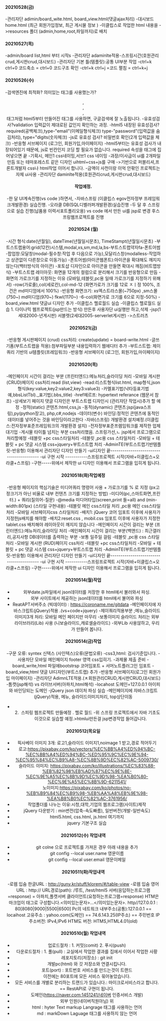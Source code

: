 #### 20210528(금)
-관리자단 adimin/board_wite.html, board_view.html(댓글ajax처리)
-대시보드 home.html (최근 회원가입정보, 최근 게시물 정보 )
-이클립스로 작업한 html 내용을 ->resources 폴더 (admin,home,root,파일까지)로 배치

#### 20210527(목)
-admin/board list,html 부터 시작s
-관리자단 adaminlte적용-스프링시간(호원관리crud,게시판crud,대시보드)
-관리자단 기본 틀(템플릿):공통 UI부분 작업
-ctrl+k ctrl+0 코드축소 = ctrl+0 코드구조 확인
-ctrl+k ctrl+j =코드 펼침 = ctrl+k+j

#### 20210526(수)
-검색엔진에 최적화? 의미있는 태그를 사용했는가? <header>,<section>,<footer>,<article>태그처럼 html5부터 만들어진 
태그를 사용하면, 구글검색에 잘 노출됩니다.
-유효성검사?validation 입력값이 제대로된 값인지 확인하는 과정.
-html5 내장된 유효성검사?required(공백체크),type-"email"(이메일형식체크)
type-"password"(입력값을 숨김처리), type="digits(숫자체크)
-js로 유효성 검사? 비밀번호 확인(2개 입력값을 체크)
-반응형 서브페이지 (로그인, 회원가입,마이페이지)
-html5부터는 유효성 검사가 내장되어있기 때문에, js로 빈칸인지 코딩 할 필요가 없습니다.
required 속성을 태그에 집어넣으면 끝
-기획시, 메인1 css네이밍,서브1 css 네이밍
-과장/이사급이 ui를 2개파일 만듬 또는 테마포레스트 같은 디자인 uihtml+css+js를 구매 ->기반으로 퍼블리셔,프론트개발자 css나 html작업 이어서 합니다.
-금액이 사천이랑 이억 안팎인 프로젝트는 자체 ui사용
-관리자단 daminlte적용(호원관리crud,게시판crud,대시보드)

#### 작업예정.
-한 달 UI계속진행(vs code )하면서,
-자바스프링 (이클립스 egov전자정부 프레임워크개발환경) 실습진행.
-오라클 DB(SQL디벨러퍼개발환경)실습진행
-두 달 후 스프링으로 실습 진행(납품용 이력서포트폴리오용)
vs code 에서 만든 ui를 jsp로 변경 후스프링웹프로젝트를 진행

#### 20210524 (월)
-시간 형식:date(년월일), dateTime(년월일시문초), TimeStampt(년월일시문초)
-부트스트랩용어:grid(12칸)시스템,modal,xs,sm,md,la,bs-부트스트랩약자fa-폰트어썸
-팝업창:모달창(modal-필수창:작업 후 다음으로 가능),모달리스창(modalless-작업하고 상관없이 다른창으로 이동가능)
-폰트어썸(아이콘웹폰트):아이콘을 확대해도 깨지지 않는다(백터방식의 아이콘)
-포토샵 디자인으로 아이콘을 만들면 확대시 깨짐(비트맵방식)
-부트스트랩 레이아웃: 화면을 12개의 컬럼으로 분리해서 크기를 반응형으로 만듬
-화면의 가로크기를 지정하는 이유 (모바일,테블릿,pc용 일때 가로크기를 지정하기 위해서)
-row(가로줄),col(세로칸),col-md-12 (화면가로가 크기를 12로 ㅈㅣ정 100%, 조건은 md미디엄에서 100%)
-반응형 화면크기: xs엑스트라스몰(~750px) ,sm스몰(750~) md미디엄(970~) fkwl(1170~)
-6-col(화면가로 크기를 6으로 지정-50%)
-board_view.html 댓글ui 디자인 추가
-이클립스 헬로월드 실습
-이클립스 헬로월드 실습 1. 다이나믹 웹프로젝트(jsp만드는 방식) 만든후 사용자단 ui실행만 하고,삭제
-jsp(1세대2000-년게시판) 서블렛(2세대2005-serverlet게시판) ->스트러츠

#### 20210521(금)
-반응형 게시판페이지 (crud) css처리: create(update) = board-write.html
-글쓰기폼(부트스트랩을 적용):첨부파일부분 내용입력하기 웹에디터 추가
-부트스트랩: 제이쿼리 기반의 ui템플릿(프레임워크)
-반응형 서브페이지 (로그인, 회원가입,마이페이지)



#### 20210520(목)
-메인페이지 시간이 걸리는 부분 (프린터엔드):메뉴처리,슬라이딩 처리
-모바일 게시판 (CRUD)페이지 css처리:read (list,view)
-read:리스트형식list.html, map형식,json형식(key:value,key2:value2,key3:value3)
-카멜표기법(낙타등표기법 예,bbsListTbl)._표기법(.bbs_title)
-href헤르프: hypertext referance (웹문서 참조)
-상세보기 페이지 댓글 디자인은 부트스트랩 디자인시 (관리자단 작업시)추가 할 예정
-정적(static) 콘텐츠:html,css,js
-동적(dynamic)  콘텐츠:jsp(java스프링),py(python장고), php,c#,nodejs
-데이터(변수) 바인딩:정적인 콘텐츠에 동적인 데이터를 넣어주는 것을 바인딩이라고한다
-자바(스프링) 개발환경 설치예정.(이클립스:전자정부표준프레임워크의 개발환경 설치)
-전자정부표준프렘임워크를 제작한 업체 대기업
-게시물 타이틀 넘치는 부분 css처리했음. 스프링가선,ㄴ jsp에서 프로그램으로 처리할예정
-테블릿 +pc css스타일처리
-테블릿 ,pc용 css 스타일처리
-모바일 + 테블릿 + pc 댓글 시스템 css+jquery+부트스트랩 처리
-AdminTE(부트스트랩기반템플릿-반응형) 이용해서 관리자단 디자인 만들기
-ui디자인 끝-----------------------------------------
-ui 구현 시작 -----------스프링프로젝트 시작(자바+이클립스+오라클+스프링)
-구현-----위에서 제작한 ui 디자인 이용해서 프로그램을 입히게 됩니다.

#### 20210518(화)작업예정
-반응형 페이지의 핵심기술은 미디어쿼리 명령어 사용 + 가로크기를 % 로 지정 (px고정크기가
아닌 비율로 내부 컨텐츠 크기를 지정하는 방법)
-미디어(pc,스마트화면,프린터.) + 쿼리(질의어-질문)
-@media 미디어타입(screen,print 들=all) and (min-width:801px) (스타일 구현내용)
-테블릿 메인 css스타일 처리 ,pc용 메인 css스타일 처리
-모바일 서브페이지css 스타일처리
-배치1: jQuery 코어 임포트 이후에 사용자가 지정한js배치를 해야함
-배치2:reset.css , mobil.css 임포트 이후에 사용자가 지정한 tablet.css 배치해야 레이아웃이 깨지지 않습니다
-메인페이지 시간이 걸리는 부분 (프린터엔드):메뉴처리,슬라이딩 처리
-메인페이지 시간이 걸리는 부분(백앤드) : 최근갤러리,공지사항 DB데이터를 촐력하는 부분
-보통 일주일 걸림
-테블릿 ,pc용 css 스타일처리
-모바일 게시판 (RUD)페이지 css처리
-테블릿 +pc css스타일처리
-모바일 + 테블릿 + pc 댓글 시스템 css+jquery+부트스트랩 처리
-AdminTE(부트스트랩기반템플릿-반응형) 이용해서 관리자단 디자인 만들기
-ui디자인 끝-----------------------------------------
-ui 구현 시작 -----------스프링프로젝트 시작(자바+이클립스+오라클+스프링)
-구현-----위에서 제작한 ui 디자인 이용해서 프로그램을 입히게 됩니다.


#### 20210514(월)작업
- 외부date.js파일에서 json데이터를 저장한 후 html에서 불러와서 파싱.
- 외부 사이트에서 제공하는 json데이터를 html에서 불어와 파싱
- ReatAPT서버주소 (빅데이터) : https://coroname.me/gitdata
-메인페이지에 자바스크립트(jQuery)적용 .(vs+code+jquery)
-제이쿼리적용부분 ;메뉴,슬라이드이미지3개 처리: 모바일 메인 페이지만 마무리
-보통이미지 슬라이드 처리는 외부 라이브러리(Lib) 사용 (니보슬라이드,캐로셀슬라이드)
-외부Lib 사용않하고, 우리가 만들어 봅니다.

#### 20210514(금)작업
-구문 오류: syntex 신텍스 (사인텍스)오류(문법오류)
-css3,html: 검사기준입니다.
-사용차단 모바일 메인페이지 footer 영역 css입히기.
-과제물 제출 준비
-board_write,html 파일에bootstrsp 코어임포트 + 서머노트플러그인 임포트
-board_view,html 댓글 UI디자인(부트스트랩) 추가
-반응형 서브페이지(로그인 회원가입 마이페이지)
-관리자단 AdimnLTE적용.(ㅊ회원관리CRUD,게시판CRUD,대시보드)
-톰캣(jsp해석) vs 라이브서버(아파치,html해석)
-locahost 도메인=127.0.0.1 아이피와 바인딩되는 도메인
-jQuery json 데이처 파싱 실습
-메인페이지에 자바스크립트(jQuery)적용, 메뉴, 슬라이드이미지처리, top상단이동
- 2. 스피링 웹프로젝트 만들예정 . 헬로 월드
-위 스프링 프로젝트에서 자바 기초도 이것으로 실습할 예정.>htmlui만든걸 jsp변경작업 들어갑니다.
#### 20210512(목요일
- 픽사베이 이미지 3개: 로고1,슬라이드 이미지1,noimage 1 받고,경로 적어두기
- 로고:https://pixabay.com/ko/vectors/%EC%BB%A4%ED%94%BC-%EC%BB%A4%ED%94%BC-%ED%95%9C%EC%9E%94-%EC%95%84%EC%B9%A8-%EC%8B%9D%EC%82%AC-5009730/
- 슬라이드 이미지: https://pixabay.com/ko/illustrations/%EC%83%88-%EB%82%98%EB%AD%87%EC%9E%8E-%EC%9E%A5%EC%8B%9D%EC%9D%98-%EA%B0%80-%EC%9E%A5%EC%8B%9D-6211541/
- 노이미지:https://pixabay.com/ko/photos/no-%EB%B9%84%EC%B9%98-%EB%AA%A8%EB%9E%98-%EA%B8%B0%EC%82%AC-3761956/
- 작업폴더를 나누는 이유:시청,대학,기업의 웹프로그램(사이트)제작 
- jQuery 다운받기 : min번전(압축-속도빠름), 일반버전(개발-일반속도)
- html5.html, css.html, js.html 여기까지
- jquery 기본구조 실습
#### 20210512(수) 작업내역
- git colne 으로 프로젝트를 가져온 경우 아래 내용을 추가
- git config --local user.name 영문이름
- git config --local user.email 영문이메일

#### 20210511(화)작업내역
-로렘 입숨 한글URL : http://guny.kr/stuff/klorem/#/table-view
-로렘 입숨 영어URL : http://
URL경로(path): /루트, /test/html5
서버(응답하는프로그램=response) = 아파치,폴캣서버
클라이언트(요청하는프로그램=response)
HTM은 마크업이 태그로 구성합니다.<의미있는문자>...</의미있는문자>.
http//127.0.0.1 : 80[8080|9000|5500|6500]
Pc의 네트워크 내부주소(공통):127.0.0.1 == locaihost
고유주소 : yahoo.com(도메인) == 74.6.143.25(IP주소) == 주민번호
IP주소버전: IPv4,IPv6
HTM도 버전: HTMS,HTML4.01(old)

#### 20210510(월) 작업내역
- 업로드절차 : 1. 커밋(comit) 2. 푸시(push)
- 다운로드절차 : 1. 풀(pull) : 교실에서 작업한 결과를 집에서 이어서 작업한 사황
- 레포지토리(저장소) : git init 
- 개발pc(html) 와 깃 저장소와 연결시킵니다.
- 포트(port) : 포트번호 서비스를 만드는것이 트랜드
- 이전에는 80포트에 모든 서비스 묶어놓았습니다.
- 모든 서비스를 개별로 분리하는 트랜드가 있습니다.:
마이크로서비스라고 합니다. == RestAPI로 구현이 됩니다.
- 도메인(https://naver.com:1451241/네이버 인증서비스 개발)
- 외부 인원(네이버직원아님) 위
- html : hyter Text markup Langrage 태그를 사용하는 언어
- md : markDown Laguage 태그를 사용하지 않는 언어
